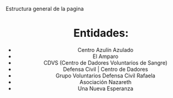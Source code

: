 Estructura general de la pagina

<Header/>
<Body/>
  <About/>
    <Experience/>
    <Description/>
    <Subcription/>
  <ClientsHolder/>
    <Clients/>
      <Description/>
      <Contact/>
  <Contact/>
  <Donation/>
<Footer/>

# Entidades:

- Centro Azulín Azulado
- El Amparo
- CDVS (Centro de Dadores Voluntarios de Sangre)
- Defensa Civil | Centro de Dadores
- Grupo Voluntarios Defensa Civil Rafaela
- Asociación Nazareth
- Una Nueva Esperanza